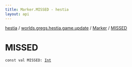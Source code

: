 ```yaml
---
title: Marker.MISSED - hestia
layout: api
---
```


<div class='api-docs-breadcrumbs'><a href="../../index.html">hestia</a> / <a href="../index.html">worlds.gregs.hestia.game.update</a> / <a href="index.html">Marker</a> / <a href="./-m-i-s-s-e-d.html">MISSED</a></div>

# MISSED

<div class="signature"><code><span class="keyword">const</span> <span class="keyword">val </span><span class="identifier">MISSED</span><span class="symbol">: </span><a href="https://kotlinlang.org/api/latest/jvm/stdlib/kotlin/-int/index.html"><span class="identifier">Int</span></a></code></div>
